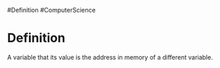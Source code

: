 #Definition #ComputerScience 

# Definition

A variable that its value is the address in memory of a different variable.